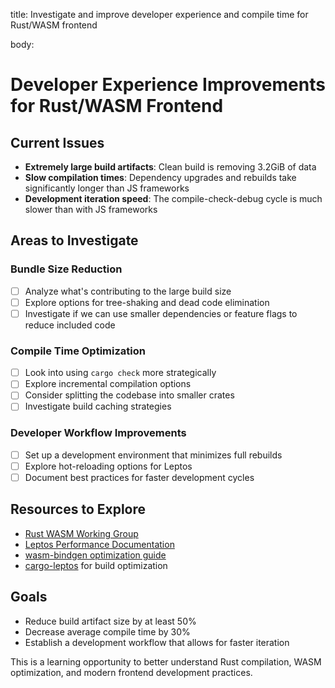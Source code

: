 title: Investigate and improve developer experience and compile time for Rust/WASM frontend

body:

# Developer Experience Improvements for Rust/WASM Frontend

## Current Issues

- **Extremely large build artifacts**: Clean build is removing 3.2GiB of data
- **Slow compilation times**: Dependency upgrades and rebuilds take significantly longer than JS frameworks
- **Development iteration speed**: The compile-check-debug cycle is much slower than with JS frameworks

## Areas to Investigate

### Bundle Size Reduction

- [ ] Analyze what's contributing to the large build size
- [ ] Explore options for tree-shaking and dead code elimination
- [ ] Investigate if we can use smaller dependencies or feature flags to reduce included code

### Compile Time Optimization

- [ ] Look into using `cargo check` more strategically
- [ ] Explore incremental compilation options
- [ ] Consider splitting the codebase into smaller crates
- [ ] Investigate build caching strategies

### Developer Workflow Improvements

- [ ] Set up a development environment that minimizes full rebuilds
- [ ] Explore hot-reloading options for Leptos
- [ ] Document best practices for faster development cycles

## Resources to Explore

- [Rust WASM Working Group](https://github.com/rustwasm/team)
- [Leptos Performance Documentation](https://leptos.dev/docs)
- [wasm-bindgen optimization guide](https://rustwasm.github.io/wasm-bindgen/reference/optimize-size.html)
- [cargo-leptos](https://github.com/leptos-rs/cargo-leptos) for build optimization

## Goals

- Reduce build artifact size by at least 50%
- Decrease average compile time by 30%
- Establish a development workflow that allows for faster iteration

This is a learning opportunity to better understand Rust compilation, WASM optimization, and modern frontend development practices.
